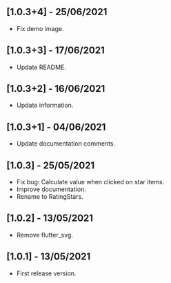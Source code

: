 ## [1.0.3+4] - 25/06/2021

* Fix demo image.

## [1.0.3+3] - 17/06/2021

* Update README.

## [1.0.3+2] - 16/06/2021

* Update information.

## [1.0.3+1] - 04/06/2021

* Update documentation comments.

## [1.0.3] - 25/05/2021

* Fix bug: Calculate value when clicked on star items.
* Improve documentation.
* Rename to RatingStars.

## [1.0.2] - 13/05/2021

* Remove flutter_svg.

## [1.0.1] - 13/05/2021

* First release version.
